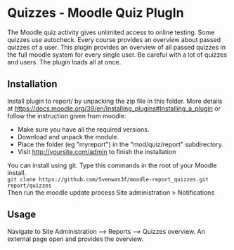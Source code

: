 # Quizzes - Moodle Quiz PlugIn
The Moodle quiz activity gives unlimited access to online testing. Some quizzes use autocheck. Every course provides an overview about passed quizzes of a user. This plugin provides an overview of all passed quizzes in the full moodle system for every single user. Be careful with a lot of quizzes and users. The plugin loads all at once.    

## Installation
Install plugin to report/ by unpacking the zip file in this folder. More details at https://docs.moodle.org/39/en/Installing_plugins#Installing_a_plugin or follow the instruction given from moodle:  

 - Make sure you have all the required versions.
 - Download and unpack the module.
 - Place the folder (eg "myreport") in the "mod/quiz/report" subdirectory.
 - Visit http://yoursite.com/admin to finish the installation  

You can install using git. Type this commands in the root of your Moodle install.  
``git clone https://github.com/Svenwas3f/moodle-report_quizzes.git report/quizzes``  
Then run the moodle update process Site administration > Notifications

## Usage
Navigate to Site Administration --> Reports --> Quizzes overview. An external page open and provides the overview.
